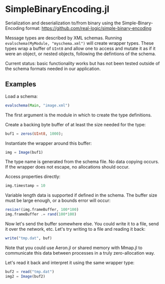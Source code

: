 # SimpleBinaryEncoding.jl
Serialization and deserialization to/from binary using the Simple-Binary-Encoding format:
https://github.com/real-logic/simple-binary-encoding

Message types are described by XML schemas. Running `evalschema(MyModule, "myschema.xml")` 
will create wrapper types. These types wrap a buffer of `UInt8` and allow one
to access and mutate it as if it were an object, or nested objects, following the
defintions of the schema.

Current status: basic functionality works but has not been tested outside of the schema formats
needed in our application.


## Examples

Load a schema:
```julia
evalschema(Main, "image.xml")
```

The first argument is the module in which to create the type definitions.

Create a backing byte buffer of at least the size needed for
the type:
```julia
buf1 = zeros(UInt8, 1000);
```

Instantiate the wrapper around this buffer:
```julia
img = Image(buf1)
```
The type name is generated from the schema file. No data copying occurs.
If the wrapper does not escape, no allocations should occur.

Access properties directly:
```julia
img.timestamp = 10
```

Variable length data is supported if defined in the schema. The buffer size must be large enough, or a bounds error will occur:
```julia
resize!(img.frameBuffer, 100*100)
img.frameBuffer .= rand(100*100)
```

Now let's send the buffer somewhere else. You could write it to a file, send it over the network, etc.
Let's try writing to a file and reading it back:
```julia
write("tmp.dat", buf)
```
Note that you could use Aeron.jl or shared memory with Mmap.jl to communicate this data between processes in a truly zero-allocation way.

Let's read it back and interpret it using the same wrapper type:
```julia
buf2 = read("tmp.dat")
img2 = Image(buf2)
```